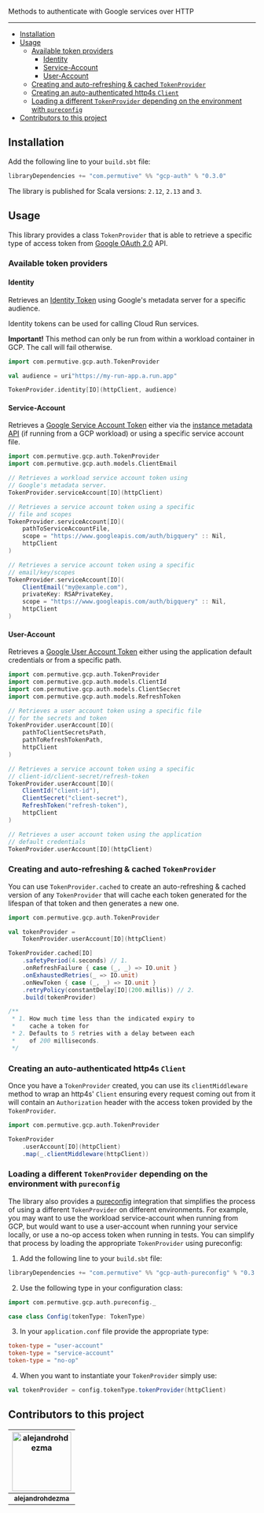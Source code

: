 Methods to authenticate with Google services over HTTP

---

- [Installation](#installation)
- [Usage](#usage)
  - [Available token providers](#available-token-providers)
    - [Identity](#identity)
    - [Service-Account](#service-account)
    - [User-Account](#user-account)
  - [Creating and auto-refreshing & cached `TokenProvider`](#creating-and-auto-refreshing--cached-tokenprovider)
  - [Creating an auto-authenticated http4s `Client`](#creating-an-auto-authenticated-http4s-client)
  - [Loading a different `TokenProvider` depending on the environment with `pureconfig`](#loading-a-different-tokenprovider-depending-on-the-environment-with-pureconfig)
- [Contributors to this project](#contributors-to-this-project)

## Installation

Add the following line to your `build.sbt` file:

```sbt
libraryDependencies += "com.permutive" %% "gcp-auth" % "0.3.0"
```

The library is published for Scala versions: `2.12`, `2.13` and `3`.

## Usage

This library provides a class `TokenProvider` that is able to retrieve a
specific type of access token from [Google OAuth 2.0] API.

### Available token providers


#### Identity

Retrieves an [Identity Token] using Google's metadata server for a specific audience.

Identity tokens can be used for calling Cloud Run services.

**Important!** This method can only be run from within a workload container in
GCP. The call will fail otherwise.

```scala
import com.permutive.gcp.auth.TokenProvider

val audience = uri"https://my-run-app.a.run.app"

TokenProvider.identity[IO](httpClient, audience)
```

#### Service-Account

Retrieves a [Google Service Account Token] either via the
[instance metadata API] (if running from a GCP workload) or using a
specific service account file.

```scala
import com.permutive.gcp.auth.TokenProvider
import com.permutive.gcp.auth.models.ClientEmail

// Retrieves a workload service account token using
// Google's metadata server.
TokenProvider.serviceAccount[IO](httpClient)

// Retrieves a service account token using a specific
// file and scopes
TokenProvider.serviceAccount[IO](
    pathToServiceAccountFile,
    scope = "https://www.googleapis.com/auth/bigquery" :: Nil,
    httpClient
)

// Retrieves a service account token using a specific
// email/key/scopes
TokenProvider.serviceAccount[IO](
    ClientEmail("my@example.com"),
    privateKey: RSAPrivateKey,
    scope = "https://www.googleapis.com/auth/bigquery" :: Nil,
    httpClient
)
```

#### User-Account

Retrieves a [Google User Account Token] either using the application default
credentials or from a specific path.

```scala
import com.permutive.gcp.auth.TokenProvider
import com.permutive.gcp.auth.models.ClientId
import com.permutive.gcp.auth.models.ClientSecret
import com.permutive.gcp.auth.models.RefreshToken

// Retrieves a user account token using a specific file
// for the secrets and token
TokenProvider.userAccount[IO](
    pathToClientSecretsPath,
    pathToRefreshTokenPath, 
    httpClient
)

// Retrieves a service account token using a specific
// client-id/client-secret/refresh-token
TokenProvider.userAccount[IO](
    ClientId("client-id"),
    ClientSecret("client-secret"),
    RefreshToken("refresh-token"),
    httpClient
)

// Retrieves a user account token using the application
// default credentials
TokenProvider.userAccount[IO](httpClient)
```

### Creating and auto-refreshing & cached `TokenProvider`

You can use `TokenProvider.cached` to create an auto-refreshing & cached
version of any `TokenProvider` that will cache each token generated for
the lifespan of that token and then generates a new one.

```scala
import com.permutive.gcp.auth.TokenProvider

val tokenProvider =
    TokenProvider.userAccount[IO](httpClient)

TokenProvider.cached[IO]
    .safetyPeriod(4.seconds) // 1.
    .onRefreshFailure { case (_, _) => IO.unit }
    .onExhaustedRetries(_ => IO.unit)
    .onNewToken { case (_, _) => IO.unit }
    .retryPolicy(constantDelay[IO](200.millis)) // 2.
    .build(tokenProvider)

/**
 * 1. How much time less than the indicated expiry to
 *    cache a token for
 * 2. Defaults to 5 retries with a delay between each
 *    of 200 milliseconds.
 */
```

### Creating an auto-authenticated http4s `Client`

Once you have a `TokenProvider` created, you can use its `clientMiddleware`
method to wrap an http4s' `Client` ensuring every request coming out from it
will contain an `Authorization` header with the access token provided by the
`TokenProvider`.

```scala
import com.permutive.gcp.auth.TokenProvider

TokenProvider
    .userAccount[IO](httpClient)
    .map(_.clientMiddleware(httpClient))
```

### Loading a different `TokenProvider` depending on the environment with `pureconfig`

The library also provides a [pureconfig] integration that simplifies the process
of using a different `TokenProvider` on different environments. For example, you
may want to use the workload service-account when running from GCP, but would
want to use a user-account when running your service locally, or use a no-op
access token when running in tests. You can simplify that process by loading
the appropriate `TokenProvider` using pureconfig:

1. Add the following line to your `build.sbt` file:

```sbt
libraryDependencies += "com.permutive" %% "gcp-auth-pureconfig" % "0.3.0"
```

2. Use the following type in your configuration class:

```scala
import com.permutive.gcp.auth.pureconfig._

case class Config(tokenType: TokenType)
```

3. In your `application.conf` file provide the appropriate type:

```conf
token-type = "user-account"
token-type = "service-account"
token-type = "no-op"
```

4. When you want to instantiate your `TokenProvider` simply use:


```scala
val tokenProvider = config.tokenType.tokenProvider(httpClient)
```

## Contributors to this project

| <a href="https://github.com/alejandrohdezma"><img alt="alejandrohdezma" src="https://avatars.githubusercontent.com/u/9027541?v=4&s=120" width="120px" /></a> |
| :--: |
| <a href="https://github.com/alejandrohdezma"><sub><b>alejandrohdezma</b></sub></a> |

[Google OAuth 2.0]: https://developers.google.com/identity/protocols/OAuth2
[`TokenProvider`]: modules/google-auth/src/main/scala/com/permutive/google/auth/TokenProvider.scala
[Google Service Account Token]: https://developers.google.com/identity/protocols/OAuth2ServiceAccount
[Google User Account Token]: https://developers.google.com/identity/protocols/OAuth2WebServer
[Identity Token]: https://cloud.google.com/run/docs/securing/service-identity#fetching_identity_and_access_tokens_using_the_metadata_server
[instance metadata API]: https://cloud.google.com/compute/docs/access/authenticate-workloads
[pureconfig]: https://pureconfig.github.io